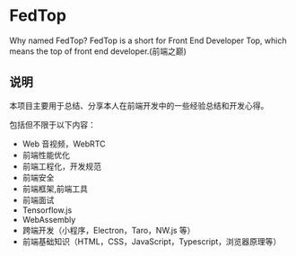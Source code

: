 # FedTop

Why named FedTop? FedTop is a short for Front End Developer Top, which means the top of front end developer.(前端之巅)

## 说明

本项目主要用于总结、分享本人在前端开发中的一些经验总结和开发心得。

包括但不限于以下内容：

- Web 音视频，WebRTC
- 前端性能优化
- 前端工程化，开发规范
- 前端安全
- 前端框架,前端工具
- 前端面试
- Tensorflow.js
- WebAssembly
- 跨端开发（小程序，Electron，Taro，NW.js 等）
- 前端基础知识（HTML，CSS，JavaScript，Typescript，浏览器原理等）
